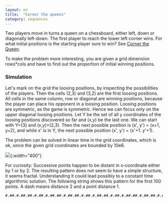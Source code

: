 ```yaml
---
layout: en
title:  "Corner the queens"
category: sequences
---
```


Two players move in turns a queen on a chessboard, either left, down or diagonally left-down. The first player to reach the lower left corner wins.  For what initial positions is the starting player sure to win?  See [Corner the Queen](https://uva.onlinejudge.org/index.php?option=com_onlinejudge&Itemid=8&page=show_problem&problem=2835).

To make the problem more interesting, you are given a grid dimension rows*cols and have to find out the proportion of initial winning positions.

### Simulation

Let's mark on the grid the loosing positions, by inspecting the possibilities of the players. Then the cells (2,3) and (3,2) are the first loosing positions. All cells in the same column, row or diagonal are winning positions, because the player can place his opponent in a loosing position. Loosing positions are symmetric, as the game is symmetric.  Hence we can focus only on the upper diagonal loosing positions.  Let Y be the set of all y coordinates of the loosing positions discovered so far and (x,y) be the last one.  We can start with Y={3} and (x,y)=(2,3).  Then the next possible position is (x', y') = (x+1, y+2), and while x' is in Y, the next possible position (x', y') = (x'+1. y'+1).

The problem can be solved in linear time in the grid coordinates, which is ok, since the given grid coordinates are bounded by 10e6.

![]({{site.images}}corner-the-queens.svg){:width="400"}

For curiosity:
Successive points happen to be distant in x-coordinate either by 1 or by 2.  The resulting pattern does not seem to have a simple structure, it seems fractal.  Understanding it could lead possibly to a constant time algorithmic solution.  The following string shows this pattern for the first 100 points. A dash means distance 2 and a point distance 1.

    #.##.#.##.##.#.##.#.##.##.#.##.##.#.##.#.##.##.#.##.#.##.##.#.##.##.#.##.#.##.##.#.##.##.#.##.#.##.#
